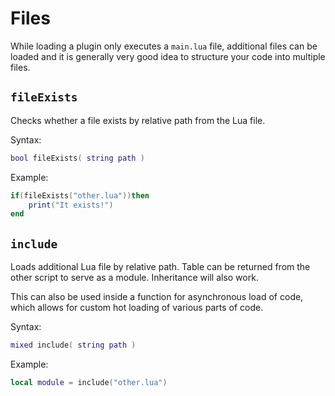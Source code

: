 # Files
While loading a plugin only executes a `main.lua` file, additional files can be loaded and it is generally very good idea to structure your code into multiple files.

## `fileExists` <Badge type="info" text="function" />
Checks whether a file exists by relative path from the Lua file.

Syntax:
```lua
bool fileExists( string path )
```

Example:
```lua
if(fileExists("other.lua"))then
    print("It exists!")
end
```

## `include` <Badge type="info" text="function" />
Loads additional Lua file by relative path.
Table can be returned from the other script to serve as a module. Inheritance will also work.

This can also be used inside a function for asynchronous load of code, which allows for custom hot loading of various parts of code.

Syntax:
```lua
mixed include( string path )
```

Example:
```lua
local module = include("other.lua")
```